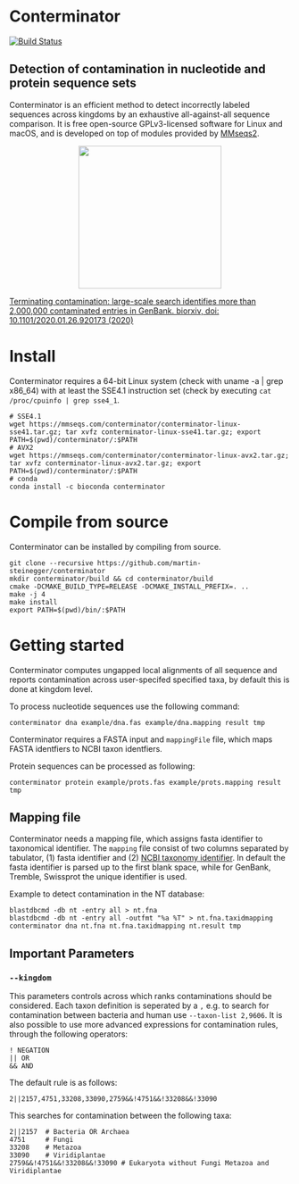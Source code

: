 # Conterminator
[![Build Status](https://dev.azure.com/themartinsteinegger/conterminator/_apis/build/status/martin-steinegger.conterminator?branchName=master)](https://dev.azure.com/themartinsteinegger/conterminator/_build/latest?definitionId=2&branchName=master)
## Detection of contamination in nucleotide and protein sequence sets
Conterminator is an efficient method to detect incorrectly labeled sequences across kingdoms by an exhaustive all-against-all sequence comparison.
It is free open-source GPLv3-licensed software for Linux and macOS, and is developed on top of modules provided by [MMseqs2](https://github.com/soedinglab/MMseqs2).


<p align="center"><img src="https://raw.githubusercontent.com/martin-steinegger/conterminator/master/.github/marv6.png" height="256" /></p>

[Terminating contamination: large-scale search identifies more than 2,000,000 contaminated entries in GenBank. biorxiv, doi: 10.1101/2020.01.26.920173 (2020)](https://biorxiv.org/cgi/content/short/2020.01.26.920173v1)


# Install 
Conterminator requires a 64-bit Linux system (check with uname -a | grep x86_64) with at least the SSE4.1 instruction set (check by executing `cat /proc/cpuinfo | grep sse4_1`.
   
    # SSE4.1
    wget https://mmseqs.com/conterminator/conterminator-linux-sse41.tar.gz; tar xvfz conterminator-linux-sse41.tar.gz; export PATH=$(pwd)/conterminator/:$PATH
    # AVX2
    wget https://mmseqs.com/conterminator/conterminator-linux-avx2.tar.gz; tar xvfz conterminator-linux-avx2.tar.gz; export PATH=$(pwd)/conterminator/:$PATH
    # conda
    conda install -c bioconda conterminator
 
# Compile from source
Conterminator can be installed by compiling from source. 

    git clone --recursive https://github.com/martin-steinegger/conterminator 
    mkdir conterminator/build && cd conterminator/build
    cmake -DCMAKE_BUILD_TYPE=RELEASE -DCMAKE_INSTALL_PREFIX=. ..
    make -j 4
    make install
    export PATH=$(pwd)/bin/:$PATH 
    
    
    
# Getting started

Conterminator computes ungapped local alignments of all sequence and reports contamination across user-specifed specified taxa, by default this is done at kingdom level.

To process nucleotide sequences use the following command:
    
    conterminator dna example/dna.fas example/dna.mapping result tmp 

Conterminator requires a FASTA input and `mappingFile` file, which maps FASTA identfiers to NCBI taxon identfiers.
    
Protein sequences can be processed as following:        

    conterminator protein example/prots.fas example/prots.mapping result tmp  
    
## Mapping file 

Conterminator needs a mapping file, which assigns fasta identifier to taxonomical identifier. The `mapping` file consist of two columns separated by tabulator, (1) fasta identifier and (2) [NCBI taxonomy identifier](https://www.ncbi.nlm.nih.gov/taxonomy). 
In default the fasta identifier is parsed up to the first blank space, while for GenBank, Tremble, Swissprot the unique identifier is used.

Example to detect contamination in the NT database:

    blastdbcmd -db nt -entry all > nt.fna
    blastdbcmd -db nt -entry all -outfmt "%a %T" > nt.fna.taxidmapping
    conterminator dna nt.fna nt.fna.taxidmapping nt.result tmp


## Important Parameters
### `--kingdom`

This parameters controls across which ranks contaminations should be considered. 
Each taxon definition is seperated by a `,` e.g. to search for contamination between bacteria and human use `--taxon-list 2,9606`. 
It is also possible to use more advanced expressions for contamination rules, through the following operators:

    ! NEGATION 
    || OR  
    && AND 

The default rule is as follows:

    2||2157,4751,33208,33090,2759&&!4751&&!33208&&!33090   
    
This searches for contamination between the following taxa:

    2||2157  # Bacteria OR Archaea 
    4751     # Fungi
    33208    # Metazoa
    33090    # Viridiplantae  
    2759&&!4751&&!33208&&!33090 # Eukaryota without Fungi Metazoa and Viridiplantae

